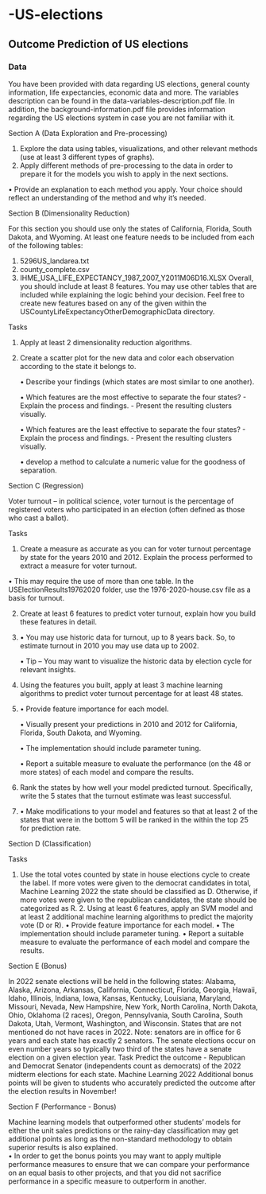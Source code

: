 # -US-elections
## Outcome Prediction of US elections

### Data

You have been provided with data regarding US elections, general county information, life expectancies, economic data and more. The variables description can be found in the data-variables-description.pdf file. In addition, the background-information.pdf file provides information regarding the US elections system in case you are not familiar with it.   

Section A (Data Exploration and Pre-processing)

1. Explore the data using tables, visualizations, and other relevant methods (use at least 3 different types of graphs). 
2. Apply different methods of pre-processing to the data in order to prepare it for the models you wish to apply in the next sections. 

• Provide an explanation to each method you apply. Your choice should reflect an understanding of the method and why it’s needed.   

Section B (Dimensionality Reduction) 

For this section you should use only the states of California, Florida, South Dakota, and Wyoming. At least one feature needs to be included from each of the following tables: 
1. 5296US_landarea.txt 
2. county_complete.csv 
3. IHME_USA_LIFE_EXPECTANCY_1987_2007_Y2011M06D16.XLSX Overall, you should include at least 8 features.  You may use other tables that are included while explaining the logic behind your decision. Feel free to create new features based on any of the given within the USCountyLifeExpectancyOtherDemographicData directory. 

Tasks 
1. Apply at least 2 dimensionality reduction algorithms.
2. Create a scatter plot for the new data and color each observation according to the state it belongs to. 

    • Describe your findings (which states are most similar to one another). 
    
    • Which features are the most effective to separate the four states? - Explain the process and findings.  - Present the resulting clusters visually. 
    
    • Which features are the least effective to separate the four states?  - Explain the process and findings.  - Present the resulting clusters visually. 
    
    • develop a method to calculate a numeric value for the goodness of separation.   

Section C (Regression)

Voter turnout – in political science, voter turnout is the percentage of registered voters who participated in an election (often defined as those who cast a ballot). 

Tasks 

1. Create a measure as accurate as you can for voter turnout percentage by state for the years 2010 and 2012. Explain the process performed to extract a measure for voter turnout.  

  • This may require the use of more than one table. In the USElectionResults19762020 folder, use the 1976-2020-house.csv file as a basis for turnout.  

2. Create at least 6 features to predict voter turnout, explain how you build these features in detail.  
3. 
    • You may use historic data for turnout, up to 8 years back. So, to estimate turnout in 2010 you may use data up to 2002. 
    
    • Tip – You may want to visualize the historic data by election cycle for relevant insights.  

3. Using the features you built, apply at least 3 machine learning algorithms to predict voter turnout percentage for at least 48 states. 
4. 
    • Provide feature importance for each model. 
    
    • Visually present your predictions in 2010 and 2012 for California, Florida, South Dakota, and Wyoming. 
    
    • The implementation should include parameter tuning. 
    
    • Report a suitable measure to evaluate the performance (on the 48 or more states) of each model and compare the results. 

4. Rank the states by how well your model predicted turnout. Specifically, write the 5 states that the turnout estimate was least successful. 
5. 
    • Make modifications to your model and features so that at least 2 of the states that were in the bottom 5 will be ranked in the within the top 25 for prediction rate.  

Section D (Classification)

Tasks 
1. Use the total votes counted by state in house elections cycle to create the label. If more votes were given to the democrat candidates in total, Machine Learning 2022  the state should be classified as D. Otherwise, if more votes were given to the republican candidates, the state should be categorized as R. 2. Using at least 6 features, apply an SVM model and at least 2 additional machine learning algorithms to predict the majority vote (D or R). 
  • Provide feature importance for each model. 
  • The implementation should include parameter tuning. 
  • Report a suitable measure to evaluate the performance of each model and compare the results.   

Section E (Bonus) 

In 2022 senate elections will be held in the following states:  Alabama, Alaska, Arizona, Arkansas, California, Connecticut,  Florida, Georgia, Hawaii, Idaho, Illinois, Indiana, Iowa, Kansas,  Kentucky, Louisiana, Maryland, Missouri, Nevada, New Hampshire,  New York, North Carolina, North Dakota, Ohio, Oklahoma (2 races),  Oregon, Pennsylvania, South Carolina, South Dakota, Utah,  Vermont, Washington, and Wisconsin.   States that are not mentioned do not have races in 2022.  Note: senators are in office for 6 years and each state has exactly 2 senators. The senate elections occur on even number years so typically two third of the states have a senate election on a given election year. Task Predict the outcome - Republican and Democrat Senator (independents count as democrats) of the 2022 midterm elections for each state.  Machine Learning 2022  Additional bonus points will be given to students who accurately predicted the outcome after the election results in November!  

Section F (Performance - Bonus) 

Machine learning models that outperformed other students’ models for either the unit sales predictions or the rainy-day classification may get additional points as long as the non-standard methodology to obtain superior results is also explained.  
  • In order to get the bonus points you may want to apply multiple performance measures to ensure that we can compare your performance on an equal basis to other projects, and that you did not sacrifice performance in a specific measure to outperform in another.  
